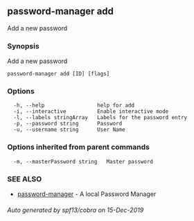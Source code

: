 ## password-manager add

Add a new password

### Synopsis

Add a new password

```
password-manager add [ID] [flags]
```

### Options

```
  -h, --help                 help for add
  -i, --interactive          Enable interactive mode
  -l, --labels stringArray   Labels for the password entry
  -p, --password string      Password
  -u, --username string      User Name
```

### Options inherited from parent commands

```
  -m, --masterPassword string   Master password
```

### SEE ALSO

* [password-manager](password-manager.md)	 - A local Password Manager

###### Auto generated by spf13/cobra on 15-Dec-2019
